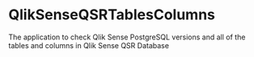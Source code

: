 # QlikSenseQSRTablesColumns
The application to check Qlik Sense PostgreSQL versions and all of the tables and columns in Qlik Sense QSR Database
